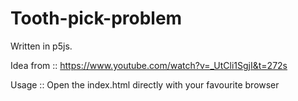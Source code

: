 # Tooth-pick-problem

Written in p5js.

Idea from :: https://www.youtube.com/watch?v=_UtCli1SgjI&t=272s

Usage :: Open the index.html directly with your favourite browser
